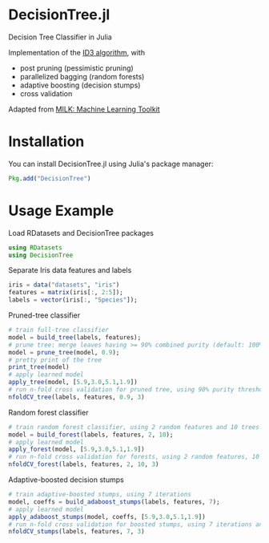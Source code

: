 DecisionTree.jl
========

Decision Tree Classifier in Julia

Implementation of the [ID3 algorithm](http://en.wikipedia.org/wiki/ID3_algorithm), with
* post pruning (pessimistic pruning)
* parallelized bagging (random forests)
* adaptive boosting (decision stumps)
* cross validation

Adapted from [MILK: Machine Learning Toolkit](https://github.com/luispedro/milk)

# Installation
You can install DecisionTree.jl using Julia's package manager:
```julia
Pkg.add("DecisionTree")
```

# Usage Example
Load RDatasets and DecisionTree packages
```julia
using RDatasets
using DecisionTree
```
Separate Iris data features and labels
```julia
iris = data("datasets", "iris")
features = matrix(iris[:, 2:5]);
labels = vector(iris[:, "Species"]);
```
Pruned-tree classifier
```julia
# train full-tree classifier
model = build_tree(labels, features);
# prune tree: merge leaves having >= 90% combined purity (default: 100%)
model = prune_tree(model, 0.9);
# pretty print of the tree
print_tree(model)
# apply learned model
apply_tree(model, [5.9,3.0,5.1,1.9])
# run n-fold cross validation for pruned tree, using 90% purity threshold purning, and 3 CV folds
nfoldCV_tree(labels, features, 0.9, 3)
```
Random forest classifier
```julia
# train random forest classifier, using 2 random features and 10 trees
model = build_forest(labels, features, 2, 10);
# apply learned model
apply_forest(model, [5.9,3.0,5.1,1.9])
# run n-fold cross validation for forests, using 2 random features, 10 trees and 3 folds
nfoldCV_forest(labels, features, 2, 10, 3)
```
Adaptive-boosted decision stumps
```julia
# train adaptive-boosted stumps, using 7 iterations
model, coeffs = build_adaboost_stumps(labels, features, 7);
# apply learned model
apply_adaboost_stumps(model, coeffs, [5.9,3.0,5.1,1.9])
# run n-fold cross validation for boosted stumps, using 7 iterations and 3 folds
nfoldCV_stumps(labels, features, 7, 3)
```

